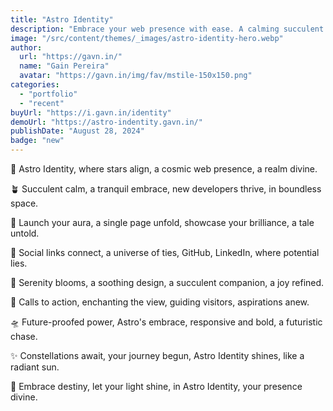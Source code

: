 ```yaml
---
title: "Astro Identity"
description: "Embrace your web presence with ease. A calming succulent and seamless design elevate your portfolio, showcasing your brilliance in style."
image: "/src/content/themes/_images/astro-identity-hero.webp"
author:
  url: "https://gavn.in/"
  name: "Gain Pereira"
  avatar: "https://gavn.in/img/fav/mstile-150x150.png"
categories:
  - "portfolio"
  - "recent"
buyUrl: "https://i.gavn.in/identity"
demoUrl: "https://astro-indentity.gavn.in/"
publishDate: "August 28, 2024"
badge: "new"
---
```


<p>🌌 Astro Identity, where stars align, a cosmic web presence, a realm divine.</p>
<p>🪴 Succulent calm, a tranquil embrace, new developers thrive, in boundless space.</p>
<p>🚀 Launch your aura, a single page unfold, showcase your brilliance, a tale untold.</p>
<p>🌟 Social links connect, a universe of ties, GitHub, LinkedIn, where potential lies.</p>
<p>🍃 Serenity blooms, a soothing design, a succulent companion, a joy refined.</p>
<p>🎯 Calls to action, enchanting the view, guiding visitors, aspirations anew.</p>
<p>🛸 Future-proofed power, Astro's embrace, responsive and bold, a futuristic chase.</p>
<p>✨ Constellations await, your journey begun, Astro Identity shines, like a radiant sun.</p>
<p>🌿 Embrace destiny, let your light shine, in Astro Identity, your presence divine.</p>
